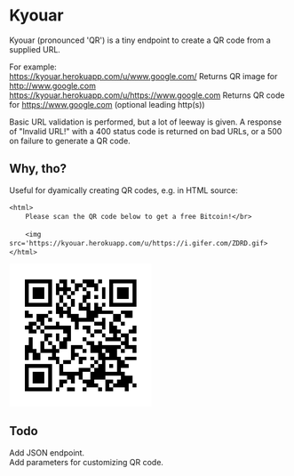 # Kyouar
    
Kyouar (pronounced 'QR') is a tiny endpoint to create a QR code from a supplied URL.

For example:  
https://kyouar.herokuapp.com/u/www.google.com/ 
Returns QR image for http://www.google.com  
https://kyouar.herokuapp.com/u/https://www.google.com Returns QR code for https://www.google.com (optional leading http(s))

Basic URL validation is performed, but a lot of leeway is given. A response of "Invalid URL!" with a 400 status code is returned on bad URLs, or a 500 on failure to generate a QR code. 

## Why, tho?

Useful for dyamically creating QR codes, e.g. in HTML source:

```
<html>
    Please scan the QR code below to get a free Bitcoin!</br>

    <img src='https://kyouar.herokuapp.com/u/https://i.gifer.com/ZDRD.gif>
</html>
```

![alt text](example.png "Free Bitcoin!")

## Todo

Add JSON endpoint.  
Add parameters for customizing QR code.